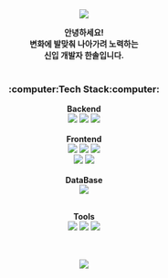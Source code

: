 <div align="center">
  <img src="https://capsule-render.vercel.app/api?type=waving&color=auto&height=150&section=header&text=Sol's_Github&fontSize=50" />
  
  <b>안녕하세요! <br>
    변화에 발맞춰 나아가려 노력하는<br>
    신입 개발자 한솔입니다.</b><br><br>
  
  
   <h3>:computer:Tech Stack:computer:</h3>
  <b>Backend</b><br>
       <img src="https://img.shields.io/badge/Java-007396?style=flat&logo=Java&logoColor=white" />
       <img src="https://img.shields.io/badge/Spring-6DB33F?style=flat&logo=Spring&logoColor=white" />
       <img src="https://img.shields.io/badge/Mybatis-204ECF?style=flat&logo=Mybatis&logoColor=white" /><br><br>
  <b>Frontend</b><br>
       <img src="https://img.shields.io/badge/HTML5-E34F26?style=flat&logo=HTML5&logoColor=white" />
       <img src="https://img.shields.io/badge/CSS3-1572B6?style=flat&logo=CSS3&logoColor=white" />  
       <img src="https://img.shields.io/badge/JavaScript-F7DF1E?style=flat&logo=JavaScript&logoColor=white" /><br>
        <img src="https://img.shields.io/badge/jQuery-0769AD?style=flat&logo=jQuery&logoColor=white" />
       <img src="https://img.shields.io/badge/React-61DAFB?style=flat&logo=React&logoColor=white" /><br><br>
  <b>DataBase</b><br>
      <img src="https://img.shields.io/badge/Oracle-F80000?style=flat&logo=Oracle&logoColor=white" /><br><br>
  
  <b>Tools</b><br>
  <img src="https://img.shields.io/badge/IntelliJ IDEA-000000?style=flat&logo=IntelliJ IDEA&logoColor=white" /> 
  <img src="https://img.shields.io/badge/Eclipse IDE-2C2255?style=flat&logo=Eclipse IDE&logoColor=white" /> 
  <img src="https://img.shields.io/badge/Visual Studio Code-007ACC?style=flat&logo=Visual Studio Code&logoColor=white" /> 
  <br><br><br>
  
  <img src="https://github-readme-stats.vercel.app/api?username=pinesolhan&show_icons=true&theme=gotham"/>
</div>  


